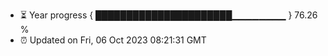 - ⏳ Year progress { ██████████████████████▁▁▁▁▁▁▁▁ } 76.26 %
- ⏰ Updated on Fri, 06 Oct 2023 08:21:31 GMT

